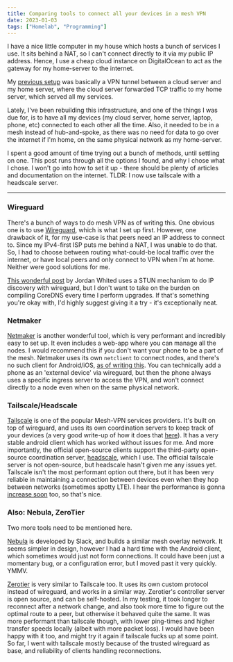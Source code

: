 ```yaml
---
title: Comparing tools to connect all your devices in a mesh VPN
date: 2023-01-03
tags: ["Homelab", "Programming"]
---
```


I have a nice little computer in my house which hosts a bunch of services I use. It sits behind a NAT, so I can't connect directly to it via my public IP address. Hence, I use a cheap cloud instance on DigitalOcean to act as the gateway for my home-server to the internet.

My [previous setup][previous-setup] was basically a VPN tunnel between a cloud server and my home server, where the cloud server forwarded TCP traffic to my home server, which served all my services.

Lately, I've been rebuilding this infrastructure, and one of the things I was due for, is to have all my devices (my cloud server, home server, laptop, phone, etc) connected to each other all the time. Also, it needed to be in a mesh instead of hub-and-spoke, as there was no need for data to go over the internet if I'm home, on the same physical network as my home-server.

I spent a good amount of time trying out a bunch of methods, until settling on one. This post runs through all the options I found, and why I chose what I chose. I won't go into how to set it up - there should be plenty of articles and documentation on the internet.
TLDR: I now use tailscale with a headscale server.

<!--more-->

---

### Wireguard
There's a bunch of ways to do mesh VPN as of writing this. One obvious one is to use [Wireguard][wireguard], which is what I set up first. However, one drawback of it, for my use-case is that peers need an IP address to connect to. Since my IPv4-first ISP puts me behind a NAT, I was unable to do that. So, I had to choose between routing what-could-be local traffic over the internet, or have local peers and only connect to VPN when I'm at home. Neither were good solutions for me.

[This wonderful post][wireguard-stun] by Jordan Whited uses a STUN mechanism to do IP discovery with wireguard, but I don't want to take on the burden on compiling CoreDNS every time I perform upgrades. If that's something you're okay with, I'd highly suggest giving it a try - it's exceptionally neat.

### Netmaker

[Netmaker][netmaker] is another wonderful tool, which is very performant and incredibly easy to set up. It even includes a web-app where you can manage all the nodes. I would recommend this if you don't want your phone to be a part of the mesh. Netmaker uses its own `netclient` to connect nodes, and there's no such client for Android/iOS, [as of writing this][netmaker-android]. You can technically add a phone as an 'external device' via wireguard, but then the phone always uses a specific ingress server to access the VPN, and won't connect directly to a node even when on the same physical network.

### Tailscale/Headscale

[Tailscale][tailscale] is one of the popular Mesh-VPN services providers. It's built on top of wireguard, and uses its own coordination servers to keep track of your devices (a very good write-up of how it does that [here][nat-traversal]). It has a very stable android client which has worked without issues for me. And more importantly, the official open-source clients support the third-party open-source coordination server, [headscale], which I use. The official tailscale server is not open-source, but headscale hasn't given me any issues yet. Tailscale isn't the most performant option out there, but it has been very reliable in maintaining a connection between devices even when they hop between networks (sometimes spotty LTE). I hear the performance is gonna [increase soon][tailscale-faster] too, so that's nice.


### Also: Nebula, ZeroTier

Two more tools need to be mentioned here.

[Nebula][nebula] is developed by Slack, and builds a similar mesh overlay network. It seems simpler in design, however I had a hard time with the Android client, which sometimes would just not form connections. It could have been just a momentary bug, or a configuration error, but I moved past it very quickly. YMMV.

[Zerotier][zerotier] is very similar to Tailscale too. It uses its own custom protocol instead of wireguard, and works in a similar way. Zerotier's controller server is open source, and can be self-hosted. In my testing, it took longer to reconnect after a network change, and also took more time to figure out the optimal route to a peer, but otherwise it behaved quite the same. It was more performant than tailscale though, with lower ping-times and higher transfer speeds locally (albeit with more packet loss). I would have been happy with it too, and might try it again if tailscale fucks up at some point. So far, I went with tailscale mostly because of the trusted wireguard as base, and reliability of clients handling reconnections.





[previous-setup]: /2020/01/11/personal-infrastructure-overview/#how-things-actually-connect
[wireguard]: https://www.wireguard.com/quickstart/
[wireguard-stun]: https://www.jordanwhited.com/posts/wireguard-endpoint-discovery-nat-traversal/
[netmaker]: https://www.netmaker.org/
[netmaker-android]: https://github.com/gravitl/netmaker/discussions/631
[tailscale]: https://tailscale.com/
[nat-traversal]: https://tailscale.com/blog/how-nat-traversal-works/
[headscale]: https://github.com/juanfont/headscale
[tailscale-faster]: https://tailscale.com/blog/throughput-improvements/
[zerotier]: https://www.zerotier.com/
[nebula]: https://github.com/slackhq/nebula